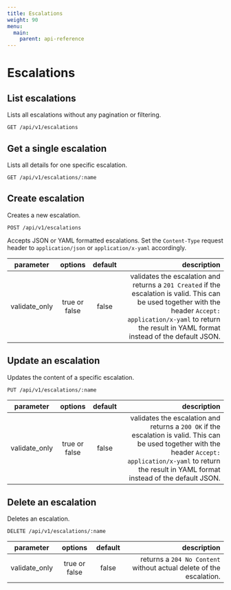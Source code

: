 ```yaml
---
title: Escalations
weight: 90
menu:
  main:
    parent: api-reference
---
```


# Escalations

## List escalations

Lists all escalations without any pagination or filtering.

    GET /api/v1/escalations

## Get a single escalation

Lists all details for one specific escalation.

    GET /api/v1/escalations/:name

## Create escalation

Creates a new escalation.

    POST /api/v1/escalations

Accepts JSON or YAML formatted escalations. Set the `Content-Type` request header to `application/json` or `application/x-yaml` accordingly.    

| parameter     | options           | default          | description       |
| ------------- |:-----------------:|:----------------:| -----------------:|
| validate_only | true or false     | false            | validates the escalation and returns a `201 Created` if the escalation is valid. This can be used together with the header `Accept: application/x-yaml` to return the result in YAML format instead of the default JSON. 

## Update an escalation

Updates the content of a specific escalation.

    PUT /api/v1/escalations/:name

| parameter     | options           | default          | description      |
| ------------- |:-----------------:|:----------------:| ----------------:|
| validate_only | true or false     | false            | validates the escalation and returns a `200 OK` if the escalation is valid. This can be used together with the header `Accept: application/x-yaml` to return the result in YAML format instead of the default JSON. 

## Delete an escalation

Deletes an escalation.        

    DELETE /api/v1/escalations/:name

| parameter     | options           | default          | description      |
| ------------- |:-----------------:|:----------------:| ----------------:|
| validate_only | true or false     | false            | returns a `204 No Content` without actual delete of the escalation.
